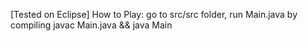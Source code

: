[Tested on Eclipse]
How to Play: 
go to src/src folder, run Main.java by compiling javac Main.java && java Main   
